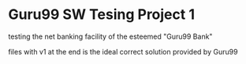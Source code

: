# Guru99 SW Tesing Project 1
 testing the net banking facility of the esteemed "Guru99 Bank"

files with v1 at the end is the ideal correct solution provided by Guru99
